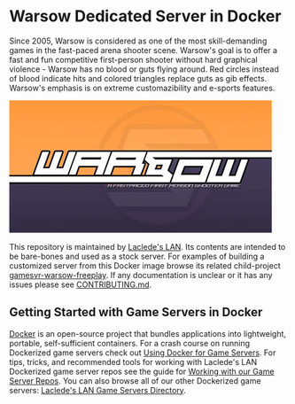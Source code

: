 # Warsow Dedicated Server in Docker

Since 2005, Warsow is considered as one of the most skill-demanding games in the fast-paced arena shooter scene. Warsow's goal is to offer a fast and fun competitive first-person shooter without hard graphical violence - Warsow has no blood or guts flying around. Red circles instead of blood indicate hits and colored triangles replace guts as gib effects. Warsow's emphasis  is on extreme customazibility  and e-sports features.

![Warsow Logo](https://raw.githubusercontent.com/LacledesLAN/gamesvr-warsow/master/.misc/warsow-logo.jpg "Warsow Logo")

This repository is maintained by [Laclede's LAN](https://lacledeslan.com). Its contents are intended to be bare-bones and used as a stock server. For examples of building a customized server from this Docker image browse its related child-project [gamesvr-warsow-freeplay](https://github.com/LacledesLAN/gamesvr-warsow-freeplay). If any documentation is unclear or it has any issues please see [CONTRIBUTING.md](./CONTRIBUTING.md).

## Getting Started with Game Servers in Docker

[Docker](https://docs.docker.com/) is an open-source project that bundles applications into lightweight, portable, self-sufficient containers. For a crash course on running Dockerized game servers check out [Using Docker for Game Servers](https://github.com/LacledesLAN/README.1ST/blob/master/GameServers/DockerAndGameServers.md). For tips, tricks, and recommended tools for working with Laclede's LAN Dockerized game server repos see the guide for [Working with our Game Server Repos](https://github.com/LacledesLAN/README.1ST/blob/master/GameServers/WorkingWithOurRepos.md). You can also browse all of our other Dockerized game servers: [Laclede's LAN Game Servers Directory](https://github.com/LacledesLAN/README.1ST/tree/master/GameServers).

